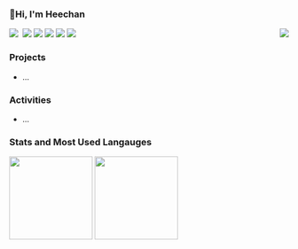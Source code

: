### 👋Hi, I'm Heechan

<p align="left">
  <img align="right" src="https://hits.seeyoufarm.com/api/count/incr/badge.svg?url=https%3A%2F%2Fgithub.com%2FHC-kang%2FHC-kang&count_bg=%234DA5FF&title_bg=%23767676&title=hits&edge_flat=false"/>
  <img src="https://img.shields.io/badge/Python-3766AB?style=flat-square&logo=Python&logoColor=white"/></a>&nbsp 
  <img src="https://img.shields.io/badge/Node.js-5CCF49?style=flat-square&logo=Node.js&logoColor=white"/></a> 
  <img src="https://img.shields.io/badge/MySQL-43B6EF?style=flat-square&logo=Mysql&logoColor=white"/></a> 
  <img src="https://img.shields.io/badge/JavaScript-FFCA28?style=flat-square&logo=Javascript&logoColor=white"/></a>
  <img src="https://img.shields.io/badge/AWS-F7981E?style=flat-square&logo=AmazonAWS&logoColor=white"/>
  <img src="https://img.shields.io/badge/Git-F05032?style=flat-square&logo=Git&logoColor=white"/>
</p>
  
### Projects
- ...

### Activities  
- ...

### Stats and Most Used Langauges
<div align=left>
  <img src="https://github-readme-stats.vercel.app/api?username=HC-kang&hide=stars&count_private=true&bg_color=30,96b8dc,3ea5db&title_color=fff&text_color=fff" height="150px">
  <img src="https://github-readme-stats.vercel.app/api/top-langs/?username=HC-kang&langs_count=4&layout=compact&bg_color=30,96b8dc,3ea5db&title_color=fff&text_color=fff" height="150px">
</div>

<!--
**HC-kang/HC-kang** is a ✨ _special_ ✨ repository because its `README.md` (this file) appears on your GitHub profile.

Here are some ideas to get you started:

- 🔭 I’m currently working on ...
- 🌱 I’m currently learning ...
- 👯 I’m looking to collaborate on ...
- 🤔 I’m looking for help with ...
- 💬 Ask me about ...
- 📫 How to reach me: ...
- 😄 Pronouns: ...
- ⚡ Fun fact: ...
-->
